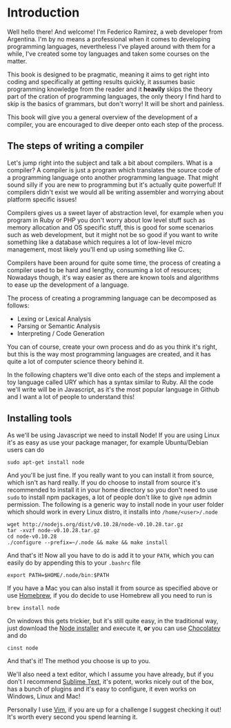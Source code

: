 # Introduction

Well hello there! And welcome! I'm Federico Ramirez, a web developer from 
Argentina. I'm by no means a professional when it comes to developing 
programming languages, nevertheless I've played around with them for a while, 
I've created some toy languages and taken some courses on the matter.

This book is designed to be pragmatic, meaning it aims to get right into 
coding and specifically at getting results quickly, it assumes basic programming 
knowledge from the reader and it __heavily__ skips the theory part of the
cration of programming languages, the only theory I find hard to skip is the
basics of grammars, but don't worry! It will be short and painless.

This book will give you a general overview of the development of a compiler,
you are encouraged to dive deeper onto each step of the process.

## The steps of writing a compiler

Let's jump right into the subject and talk a bit about compilers. What is a 
compiler? A compiler is just a program which translates the source code of a
programming language onto another programming language. That might sound 
silly if you are new to programming but it's actually quite powerful! If 
compilers didn't exist we would all be writing assembler and worrying about 
platform specific issues!

Compilers gives us a sweet layer of abstraction level, for example when you 
program in Ruby or PHP you don't worry about low level stuff such as memory
allocation and OS specific stuff, this is good for some scenarios such as web 
development, but it might not be so good if you want to write something like a 
database which requires a lot of low-level micro management, most likely you'll
end up using something like C.

Compilers have been around for quite some time, the process of creating a 
compiler used to be hard and lengthy, consuming a lot of resources; Nowadays 
though, it's way easier as there are known tools and algorithms to ease up the
development of a language.

The process of creating a programming language can be decomposed as follows:

  * Lexing or Lexical Analysis
  * Parsing or Semantic Analysis
  * Interpreting / Code Generation

You can of course, create your own process and do as you think it's right, but
this is the way most programming languages are created, and it has quite a lot
of computer science theory behind it.

In the following chapters we'll dive onto each of the steps and implement
a toy language called URY which has a syntax similar to Ruby. All the code
we'll write will be in Javascript, as it's the most popular language in Github
and I want a lot of people to understand this!

## Installing tools

As we'll be using Javascript we need to install Node! If you are using Linux 
it's as easy as use your package manager, for example Ubuntu/Debian users can 
do

    sudo apt-get install node

And you'll be just fine. If you really want to you can install it from source,
which isn't as hard really. If you do choose to install from source it's 
recommended to install it in your home directory so you don't need to use
`sudo` to install npm packages, a lot of people don't like to give `npm` admin
permission. The following is a generic way to install node in your user folder 
which should work in every Linux distro, it installs into `/home/<user>/.node`

    wget http://nodejs.org/dist/v0.10.28/node-v0.10.28.tar.gz
    tar -xvzf node-v0.10.28.tar.gz
    cd node-v0.10.28
    ./configure --prefix=~/.node && make && make install

And that's it! Now all you have to do is add it to your `PATH`, which you
can easily do by appending this to your `.bashrc` file

    export PATH=$HOME/.node/bin:$PATH

If you have a Mac you can also install it from source as specified above or
use [Homebrew](http://brew.sh/), if you do decide to use Homebrew all you need
to run is
  
    brew install node
    
On windows this gets trickier, but it's still quite easy, in the traditional
way, just download the [Node installer](http://nodejs.org/download/) 
and execute it, __or__ you can use [Chocolatey](https://chocolatey.org/) and 
do

    cinst node

And that's it! The method you choose is up to you.

We'll also need a text editor, which I assume you have already, but if you 
don't I recommend [Sublime Text](http://www.sublimetext.com/), it's potent, 
works nicely out of the box, has a bunch of plugins and it's easy to configure, 
it even works on Windows, Linux and Mac!

Personally I use [Vim](http://www.vim.org/), if you are up for a challenge I 
suggest checking it out! It's worth every second you spend learning it.
